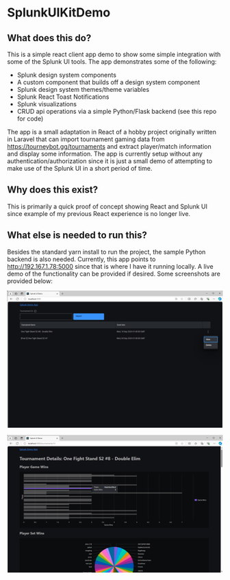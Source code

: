 # SplunkUIKitDemo

## What does this do?
This is a simple react client app demo to show some simple integration with some of the Splunk UI tools.
The app demonstrates some of the following:
- Splunk design system components
- A custom component that builds off a design system component
- Splunk design system themes/theme variables
- Splunk React Toast Notifications
- Splunk visualizations
- CRUD api operations via a simple Python/Flask backend (see this repo for code)

The app is a small adaptation in React of a hobby project originally written in Laravel that can import tournament gaming data from https://tourneybot.gg/tournaments and extract player/match information and display some information.  The app is currently setup without any authentication/authorization since it is just a small demo of attempting to make use of the Splunk UI in a short period of time.  

## Why does this exist?
This is primarily a quick proof of concept showing React and Splunk UI since example of my previous React experience is no longer live.

## What else is needed to run this?
Besides the standard yarn install to run the project, the sample Python backend is also needed.  Currently, this app points to http://192.167.1.78:5000 since that is where I have it running locally.  A live demo of the functionality can be provided if desired.  Some screenshots are provided below:

![Import/Listing Page](/public/screenshot-2.png "Import/Listing Page")

![Detail/Visualization Page](/public/screenshot-1.png "Detail/Visualization Page")
